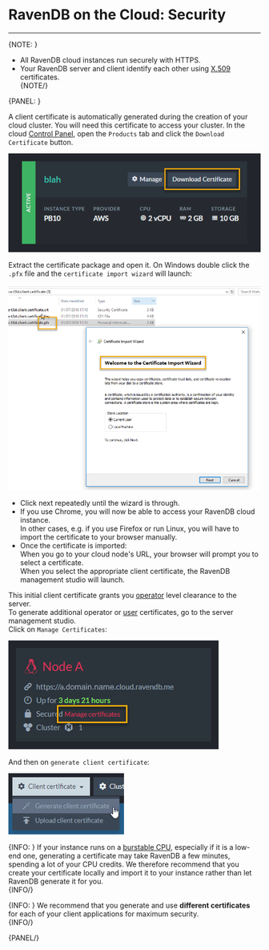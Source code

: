 # RavenDB on the Cloud: Security

---

{NOTE: }

* All RavenDB cloud instances run securely with HTTPS.  
* Your RavenDB server and client identify each other using [X.509](https://docs.microsoft.com/en-us/windows/desktop/seccertenroll/about-x-509-public-key-certificates) 
certificates.  
{NOTE/}

{PANEL: }

A client certificate is automatically generated during the creation of your cloud cluster. You will need this certificate
to access your cluster. In the cloud [Control Panel](../cloud/cloud-control-panel), open the `Products` tab and click the 
`Download Certificate` button.  

![](images\CloudSecurity_1.png)  
  
Extract the certificate package and open it. On Windows double click the `.pfx` file and the `certificate import wizard` will launch: 

![](images\CloudSecurity_2.png)  
  
* Click next repeatedly until the wizard is through.  
* If you use Chrome, you will now be able to access your RavenDB cloud instance.  
  In other cases, e.g. if you use Firefox or run Linux, you will have to import the certificate to your browser manually.  
* Once the certificate is imported:  
  When you go to your cloud node's URL, your browser will prompt you to select a certificate.  
  When you select the appropriate client certificate, the RavenDB management studio will launch.  

This initial client certificate grants you [operator](../server/security/authorization/security-clearance-and-permissions#operator) 
level clearance to the server.  
To generate additional operator or [user](../server/security/authorization/security-clearance-and-permissions#user) 
certificates, go to the server management studio.  
Click on `Manage Certificates`:  

!["Manage Certificates"](images\CloudScaling_ManageCertificates.png "Manage Certificates")  
  
And then on `generate client certificate`:  
  
!["Generate Client Certificate"](images\CloudSecurity_3.png "Generate Client Certificate")  

{INFO: }
If your instance runs on a [burstable CPU](../cloud/cloud-overview#burstable-instances), 
especially if it is a low-end one, generating a certificate may take RavenDB a few minutes, 
spending a lot of your CPU credits. We therefore recommend that you create your certificate 
locally and import it to your instance rather than let RavenDB generate it for you.  
{INFO/}

{INFO: }
We recommend that you generate and use **different certificates** for each of your client applications for maximum security.  
{INFO/}

{PANEL/}


